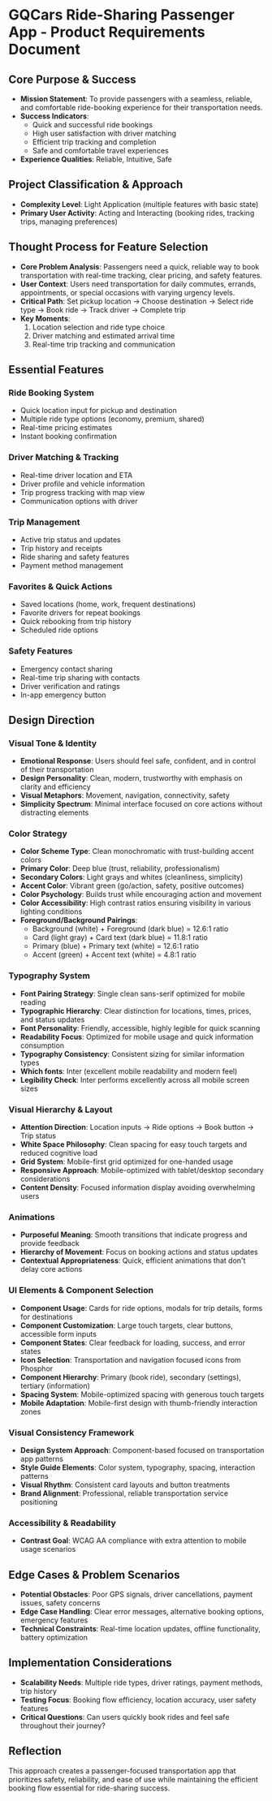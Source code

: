 # GQCars Ride-Sharing Passenger App - Product Requirements Document

## Core Purpose & Success
- **Mission Statement**: To provide passengers with a seamless, reliable, and comfortable ride-booking experience for their transportation needs.
- **Success Indicators**: 
  - Quick and successful ride bookings
  - High user satisfaction with driver matching
  - Efficient trip tracking and completion
  - Safe and comfortable travel experiences
- **Experience Qualities**: Reliable, Intuitive, Safe

## Project Classification & Approach
- **Complexity Level**: Light Application (multiple features with basic state)
- **Primary User Activity**: Acting and Interacting (booking rides, tracking trips, managing preferences)

## Thought Process for Feature Selection
- **Core Problem Analysis**: Passengers need a quick, reliable way to book transportation with real-time tracking, clear pricing, and safety features.
- **User Context**: Users need transportation for daily commutes, errands, appointments, or special occasions with varying urgency levels.
- **Critical Path**: Set pickup location → Choose destination → Select ride type → Book ride → Track driver → Complete trip
- **Key Moments**: 
  1. Location selection and ride type choice
  2. Driver matching and estimated arrival time
  3. Real-time trip tracking and communication

## Essential Features

### Ride Booking System
- Quick location input for pickup and destination
- Multiple ride type options (economy, premium, shared)
- Real-time pricing estimates
- Instant booking confirmation

### Driver Matching & Tracking
- Real-time driver location and ETA
- Driver profile and vehicle information
- Trip progress tracking with map view
- Communication options with driver

### Trip Management
- Active trip status and updates
- Trip history and receipts
- Ride sharing and safety features
- Payment method management

### Favorites & Quick Actions
- Saved locations (home, work, frequent destinations)
- Favorite drivers for repeat bookings
- Quick rebooking from trip history
- Scheduled ride options

### Safety Features
- Emergency contact sharing
- Real-time trip sharing with contacts
- Driver verification and ratings
- In-app emergency button

## Design Direction

### Visual Tone & Identity
- **Emotional Response**: Users should feel safe, confident, and in control of their transportation
- **Design Personality**: Clean, modern, trustworthy with emphasis on clarity and efficiency
- **Visual Metaphors**: Movement, navigation, connectivity, safety
- **Simplicity Spectrum**: Minimal interface focused on core actions without distracting elements

### Color Strategy
- **Color Scheme Type**: Clean monochromatic with trust-building accent colors
- **Primary Color**: Deep blue (trust, reliability, professionalism)
- **Secondary Colors**: Light grays and whites (cleanliness, simplicity)
- **Accent Color**: Vibrant green (go/action, safety, positive outcomes)
- **Color Psychology**: Builds trust while encouraging action and movement
- **Color Accessibility**: High contrast ratios ensuring visibility in various lighting conditions
- **Foreground/Background Pairings**: 
  - Background (white) + Foreground (dark blue) = 12.6:1 ratio
  - Card (light gray) + Card text (dark blue) = 11.8:1 ratio
  - Primary (blue) + Primary text (white) = 12.6:1 ratio
  - Accent (green) + Accent text (white) = 4.8:1 ratio

### Typography System
- **Font Pairing Strategy**: Single clean sans-serif optimized for mobile reading
- **Typographic Hierarchy**: Clear distinction for locations, times, prices, and status updates
- **Font Personality**: Friendly, accessible, highly legible for quick scanning
- **Readability Focus**: Optimized for mobile usage and quick information consumption
- **Typography Consistency**: Consistent sizing for similar information types
- **Which fonts**: Inter (excellent mobile readability and modern feel)
- **Legibility Check**: Inter performs excellently across all mobile screen sizes

### Visual Hierarchy & Layout
- **Attention Direction**: Location inputs → Ride options → Book button → Trip status
- **White Space Philosophy**: Clean spacing for easy touch targets and reduced cognitive load
- **Grid System**: Mobile-first grid optimized for one-handed usage
- **Responsive Approach**: Mobile-optimized with tablet/desktop secondary considerations
- **Content Density**: Focused information display avoiding overwhelming users

### Animations
- **Purposeful Meaning**: Smooth transitions that indicate progress and provide feedback
- **Hierarchy of Movement**: Focus on booking actions and status updates
- **Contextual Appropriateness**: Quick, efficient animations that don't delay core actions

### UI Elements & Component Selection
- **Component Usage**: Cards for ride options, modals for trip details, forms for destinations
- **Component Customization**: Large touch targets, clear buttons, accessible form inputs
- **Component States**: Clear feedback for loading, success, and error states
- **Icon Selection**: Transportation and navigation focused icons from Phosphor
- **Component Hierarchy**: Primary (book ride), secondary (settings), tertiary (information)
- **Spacing System**: Mobile-optimized spacing with generous touch targets
- **Mobile Adaptation**: Mobile-first design with thumb-friendly interaction zones

### Visual Consistency Framework
- **Design System Approach**: Component-based focused on transportation app patterns
- **Style Guide Elements**: Color system, typography, spacing, interaction patterns
- **Visual Rhythm**: Consistent card layouts and button treatments
- **Brand Alignment**: Professional, reliable transportation service positioning

### Accessibility & Readability
- **Contrast Goal**: WCAG AA compliance with extra attention to mobile usage scenarios

## Edge Cases & Problem Scenarios
- **Potential Obstacles**: Poor GPS signals, driver cancellations, payment issues, safety concerns
- **Edge Case Handling**: Clear error messages, alternative booking options, emergency features
- **Technical Constraints**: Real-time location updates, offline functionality, battery optimization

## Implementation Considerations
- **Scalability Needs**: Multiple ride types, driver ratings, payment methods, trip history
- **Testing Focus**: Booking flow efficiency, location accuracy, user safety features
- **Critical Questions**: Can users quickly book rides and feel safe throughout their journey?

## Reflection
This approach creates a passenger-focused transportation app that prioritizes safety, reliability, and ease of use while maintaining the efficient booking flow essential for ride-sharing success.